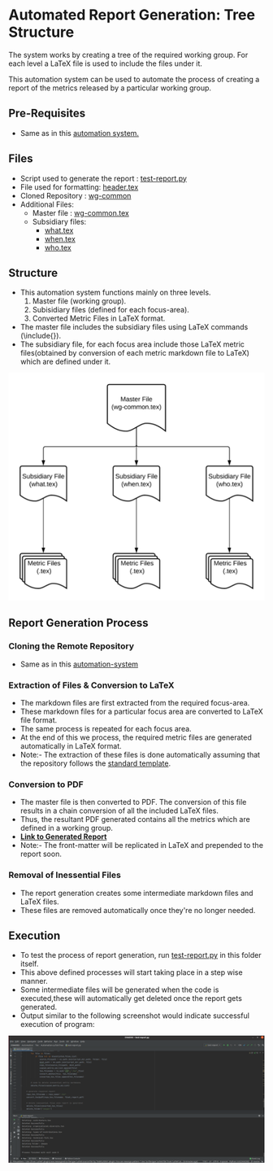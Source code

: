 # Automated Report Generation: Tree Structure

The system works by creating a tree of the required working group. For each level a LaTeX file is used to include the files under it.

This automation system can be used to automate the process of creating a report of the metrics released by a particular working group.

## Pre-Requisites

- Same as in this [automation system.](../Automate-WG-Report#pre-requisites)

## Files

- Script used to generate the report : [test-report.py](test-report.py)
- File used for formatting: [header.tex](header.tex)
- Cloned Repository : [wg-common](wg-common)
- Additional Files:
    - Master file : [wg-common.tex](wg-common.tex)
    - Subsidiary files:
        - [what.tex](what.tex)
        - [when.tex](when.tex)
        - [who.tex](who.tex)      

## Structure

- This automation system functions mainly on three levels.
    1. Master file (working group).
    1. Subisidiary files (defined for each focus-area).
    1. Converted Metric Files in LaTeX format.
- The master file includes the subsidiary files using LaTeX commands (\include{}). 
- The subsidiary file, for each focus area include those LaTeX metric files(obtained by conversion of each metric markdown file to LaTeX) which are defined under it.

![Structure of Automation System](structure.png)

## Report Generation Process

### Cloning the Remote Repository

- Same as in this [automation-system](../Automate-WG-Report#cloning-the-remote-repository) 

### Extraction of Files & Conversion to LaTeX

- The markdown files are first extracted from the required focus-area.
- These markdown files for a particular focus area are converted to LaTeX file format.
- The same process is repeated for each focus area.
- At the end of this we process, the required metric files are generated automatically in LaTeX format.
- Note:-  The extraction of these files is done automatically assuming that the repository follows the [standard template](https://docs.google.com/document/d/1chPzgJa49sO_f3wVqp_NLJupSVyKHSVyuFuwzl4m4KI/). 

### Conversion to PDF

- The master file is then converted to PDF. The conversion of this file results in a chain conversion of all the included LaTeX files.
- Thus, the resultant PDF generated contains all the metrics which are defined in a working group.  
- [**Link to Generated Report**](test-release.pdf)
- Note:- The front-matter will be replicated in LaTeX and prepended to the report soon.

### Removal of Inessential Files

- The report generation creates some intermediate markdown files and LaTeX files.
- These files are removed automatically once they're no longer needed. 

## Execution

- To test the process of report generation, run [test-report.py](test-report.py) in this folder itself.
- This above defined processes will start taking place in a step wise manner.
- Some intermediate files will be generated when the code is executed,these will automatically get deleted once the report gets generated.
- Output similar to the following screenshot would indicate successful execution of program:

![Successful Execution Image](output.png)

